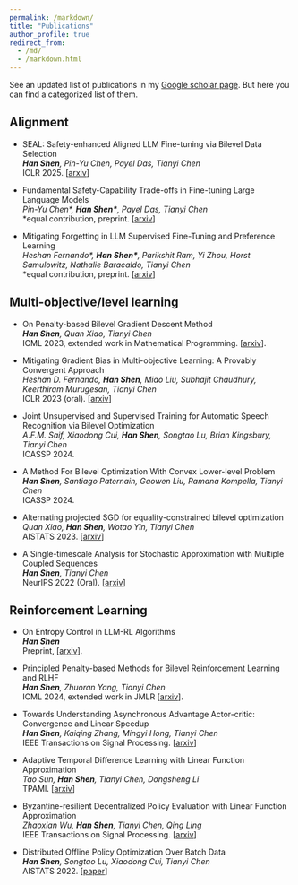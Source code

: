 ```yaml
---
permalink: /markdown/
title: "Publications"
author_profile: true
redirect_from: 
  - /md/
  - /markdown.html
---
```


See an updated list of publications in my [Google scholar page](https://scholar.google.com/citations?user=UeWSr6oAAAAJ&hl=en). But here you can find a categorized list of them.


## Alignment

* SEAL: Safety-enhanced Aligned LLM Fine-tuning via Bilevel Data Selection\
  *<b>Han Shen</b>, Pin-Yu Chen, Payel Das, Tianyi Chen*\
  ICLR 2025. [[arxiv](https://arxiv.org/abs/2410.07471)]
  
* Fundamental Safety-Capability Trade-offs in Fine-tuning Large Language Models\
*Pin-Yu Chen\*, <b>Han Shen\*</b>, Payel Das, Tianyi Chen*\
\*equal contribution, preprint. [[arxiv](https://arxiv.org/abs/2503.20807)]

* Mitigating Forgetting in LLM Supervised Fine-Tuning and Preference Learning\
  *Heshan Fernando\*, <b>Han Shen\*</b>, Parikshit Ram, Yi Zhou, Horst Samulowitz, Nathalie Baracaldo, Tianyi Chen*\
  \*equal contribution, preprint. [[arxiv](https://arxiv.org/abs/2410.15483)]


## Multi-objective/level learning

* On Penalty-based Bilevel Gradient Descent Method\
*<b>Han Shen</b>, Quan Xiao, Tianyi Chen*\
ICML 2023, extended work in Mathematical Programming. [[arxiv](https://arxiv.org/abs/2302.05185)].

* Mitigating Gradient Bias in Multi-objective Learning: A Provably Convergent Approach\
*Heshan D. Fernando, <b>Han Shen</b>, Miao Liu, Subhajit Chaudhury, Keerthiram Murugesan, Tianyi Chen*\
ICLR 2023 (oral). [[arxiv](https://arxiv.org/abs/2210.12624)]

* Joint Unsupervised and Supervised Training for Automatic Speech Recognition via Bilevel Optimization\
*A.F.M. Saif, Xiaodong Cui, <b>Han Shen</b>, Songtao Lu, Brian Kingsbury, Tianyi Chen*\
ICASSP 2024.

* A Method For Bilevel Optimization With Convex Lower-level Problem\
*<b>Han Shen</b>, Santiago Paternain, Gaowen Liu, Ramana Kompella, Tianyi Chen*\
ICASSP 2024.

* Alternating projected SGD for equality-constrained bilevel optimization\
*Quan Xiao, <b>Han Shen</b>, Wotao Yin, Tianyi Chen*\
AISTATS 2023. [[arxiv](https://arxiv.org/abs/2211.07096)]

* A Single-timescale Analysis for Stochastic Approximation with Multiple Coupled Sequences\
*<b>Han Shen</b>, Tianyi Chen*\
NeurIPS 2022 (Oral). [[arxiv](https://arxiv.org/abs/2206.10414)]


## Reinforcement Learning

* On Entropy Control in LLM-RL Algorithms \
*<b>Han Shen</b>*\
Preprint, [[arxiv](https://arxiv.org/abs/2509.03493)].

* Principled Penalty-based Methods for Bilevel Reinforcement Learning and RLHF \
*<b>Han Shen</b>, Zhuoran Yang, Tianyi Chen*\
ICML 2024, extended work in JMLR [[arxiv](https://arxiv.org/abs/2402.06886)].

* Towards Understanding Asynchronous Advantage Actor-critic: Convergence and Linear Speedup\
*<b>Han Shen</b>, Kaiqing Zhang, Mingyi Hong, Tianyi Chen*\
IEEE Transactions on Signal Processing. [[arxiv](https://arxiv.org/abs/2012.15511)]

* Adaptive Temporal Difference Learning with Linear Function Approximation\
*Tao Sun, <b>Han Shen</b>, Tianyi Chen, Dongsheng Li*\
TPAMI. [[arxiv](https://arxiv.org/abs/2002.08537)]

* Byzantine-resilient Decentralized Policy Evaluation with Linear Function Approximation\
*Zhaoxian Wu, <b>Han Shen</b>, Tianyi Chen, Qing Ling*\
IEEE Transactions on Signal Processing. [[arxiv](https://arxiv.org/abs/2009.11146)]

* Distributed Offline Policy Optimization Over Batch Data\
*<b>Han Shen</b>, Songtao Lu, Xiaodong Cui, Tianyi Chen*\
AISTATS 2022. [[paper](https://proceedings.mlr.press/v206/shen23b.html)]






  
